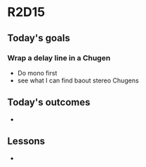 # R2D15

## Today's goals

### Wrap a delay line in a Chugen
- Do mono first
- see what I can find baout stereo Chugens

## Today's outcomes
-

## Lessons
-
